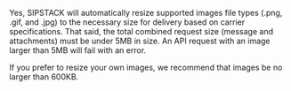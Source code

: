 Yes, SIPSTACK will automatically resize supported images file types (.png, .gif, and .jpg) to the necessary size for delivery based on carrier specifications. That said, the total combined request size (message and attachments) must be under 5MB in size. An API request with an image larger than 5MB will fail with an error.

If you prefer to resize your own images, we recommend that images be no larger than 600KB.